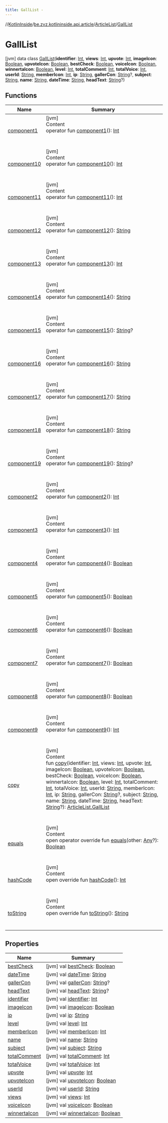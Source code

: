 ```yaml
---
title: GallList -
---
```

//[KotlinInside](../../../index.md)/[be.zvz.kotlininside.api.article](../../index.md)/[ArticleList](../index.md)/[GallList](index.md)



# GallList  
 [jvm] data class [GallList](index.md)(**identifier**: [Int](https://kotlinlang.org/api/latest/jvm/stdlib/kotlin/-int/index.html), **views**: [Int](https://kotlinlang.org/api/latest/jvm/stdlib/kotlin/-int/index.html), **upvote**: [Int](https://kotlinlang.org/api/latest/jvm/stdlib/kotlin/-int/index.html), **imageIcon**: [Boolean](https://kotlinlang.org/api/latest/jvm/stdlib/kotlin/-boolean/index.html), **upvoteIcon**: [Boolean](https://kotlinlang.org/api/latest/jvm/stdlib/kotlin/-boolean/index.html), **bestCheck**: [Boolean](https://kotlinlang.org/api/latest/jvm/stdlib/kotlin/-boolean/index.html), **voiceIcon**: [Boolean](https://kotlinlang.org/api/latest/jvm/stdlib/kotlin/-boolean/index.html), **winnertaIcon**: [Boolean](https://kotlinlang.org/api/latest/jvm/stdlib/kotlin/-boolean/index.html), **level**: [Int](https://kotlinlang.org/api/latest/jvm/stdlib/kotlin/-int/index.html), **totalComment**: [Int](https://kotlinlang.org/api/latest/jvm/stdlib/kotlin/-int/index.html), **totalVoice**: [Int](https://kotlinlang.org/api/latest/jvm/stdlib/kotlin/-int/index.html), **userId**: [String](https://kotlinlang.org/api/latest/jvm/stdlib/kotlin/-string/index.html), **memberIcon**: [Int](https://kotlinlang.org/api/latest/jvm/stdlib/kotlin/-int/index.html), **ip**: [String](https://kotlinlang.org/api/latest/jvm/stdlib/kotlin/-string/index.html), **gallerCon**: [String](https://kotlinlang.org/api/latest/jvm/stdlib/kotlin/-string/index.html)?, **subject**: [String](https://kotlinlang.org/api/latest/jvm/stdlib/kotlin/-string/index.html), **name**: [String](https://kotlinlang.org/api/latest/jvm/stdlib/kotlin/-string/index.html), **dateTime**: [String](https://kotlinlang.org/api/latest/jvm/stdlib/kotlin/-string/index.html), **headText**: [String](https://kotlinlang.org/api/latest/jvm/stdlib/kotlin/-string/index.html)?)   


## Functions  
  
|  Name|  Summary| 
|---|---|
| [component1](component1.md)| [jvm]  <br>Content  <br>operator fun [component1](component1.md)(): [Int](https://kotlinlang.org/api/latest/jvm/stdlib/kotlin/-int/index.html)  <br><br><br>
| [component10](component10.md)| [jvm]  <br>Content  <br>operator fun [component10](component10.md)(): [Int](https://kotlinlang.org/api/latest/jvm/stdlib/kotlin/-int/index.html)  <br><br><br>
| [component11](component11.md)| [jvm]  <br>Content  <br>operator fun [component11](component11.md)(): [Int](https://kotlinlang.org/api/latest/jvm/stdlib/kotlin/-int/index.html)  <br><br><br>
| [component12](component12.md)| [jvm]  <br>Content  <br>operator fun [component12](component12.md)(): [String](https://kotlinlang.org/api/latest/jvm/stdlib/kotlin/-string/index.html)  <br><br><br>
| [component13](component13.md)| [jvm]  <br>Content  <br>operator fun [component13](component13.md)(): [Int](https://kotlinlang.org/api/latest/jvm/stdlib/kotlin/-int/index.html)  <br><br><br>
| [component14](component14.md)| [jvm]  <br>Content  <br>operator fun [component14](component14.md)(): [String](https://kotlinlang.org/api/latest/jvm/stdlib/kotlin/-string/index.html)  <br><br><br>
| [component15](component15.md)| [jvm]  <br>Content  <br>operator fun [component15](component15.md)(): [String](https://kotlinlang.org/api/latest/jvm/stdlib/kotlin/-string/index.html)?  <br><br><br>
| [component16](component16.md)| [jvm]  <br>Content  <br>operator fun [component16](component16.md)(): [String](https://kotlinlang.org/api/latest/jvm/stdlib/kotlin/-string/index.html)  <br><br><br>
| [component17](component17.md)| [jvm]  <br>Content  <br>operator fun [component17](component17.md)(): [String](https://kotlinlang.org/api/latest/jvm/stdlib/kotlin/-string/index.html)  <br><br><br>
| [component18](component18.md)| [jvm]  <br>Content  <br>operator fun [component18](component18.md)(): [String](https://kotlinlang.org/api/latest/jvm/stdlib/kotlin/-string/index.html)  <br><br><br>
| [component19](component19.md)| [jvm]  <br>Content  <br>operator fun [component19](component19.md)(): [String](https://kotlinlang.org/api/latest/jvm/stdlib/kotlin/-string/index.html)?  <br><br><br>
| [component2](component2.md)| [jvm]  <br>Content  <br>operator fun [component2](component2.md)(): [Int](https://kotlinlang.org/api/latest/jvm/stdlib/kotlin/-int/index.html)  <br><br><br>
| [component3](component3.md)| [jvm]  <br>Content  <br>operator fun [component3](component3.md)(): [Int](https://kotlinlang.org/api/latest/jvm/stdlib/kotlin/-int/index.html)  <br><br><br>
| [component4](component4.md)| [jvm]  <br>Content  <br>operator fun [component4](component4.md)(): [Boolean](https://kotlinlang.org/api/latest/jvm/stdlib/kotlin/-boolean/index.html)  <br><br><br>
| [component5](component5.md)| [jvm]  <br>Content  <br>operator fun [component5](component5.md)(): [Boolean](https://kotlinlang.org/api/latest/jvm/stdlib/kotlin/-boolean/index.html)  <br><br><br>
| [component6](component6.md)| [jvm]  <br>Content  <br>operator fun [component6](component6.md)(): [Boolean](https://kotlinlang.org/api/latest/jvm/stdlib/kotlin/-boolean/index.html)  <br><br><br>
| [component7](component7.md)| [jvm]  <br>Content  <br>operator fun [component7](component7.md)(): [Boolean](https://kotlinlang.org/api/latest/jvm/stdlib/kotlin/-boolean/index.html)  <br><br><br>
| [component8](component8.md)| [jvm]  <br>Content  <br>operator fun [component8](component8.md)(): [Boolean](https://kotlinlang.org/api/latest/jvm/stdlib/kotlin/-boolean/index.html)  <br><br><br>
| [component9](component9.md)| [jvm]  <br>Content  <br>operator fun [component9](component9.md)(): [Int](https://kotlinlang.org/api/latest/jvm/stdlib/kotlin/-int/index.html)  <br><br><br>
| [copy](copy.md)| [jvm]  <br>Content  <br>fun [copy](copy.md)(identifier: [Int](https://kotlinlang.org/api/latest/jvm/stdlib/kotlin/-int/index.html), views: [Int](https://kotlinlang.org/api/latest/jvm/stdlib/kotlin/-int/index.html), upvote: [Int](https://kotlinlang.org/api/latest/jvm/stdlib/kotlin/-int/index.html), imageIcon: [Boolean](https://kotlinlang.org/api/latest/jvm/stdlib/kotlin/-boolean/index.html), upvoteIcon: [Boolean](https://kotlinlang.org/api/latest/jvm/stdlib/kotlin/-boolean/index.html), bestCheck: [Boolean](https://kotlinlang.org/api/latest/jvm/stdlib/kotlin/-boolean/index.html), voiceIcon: [Boolean](https://kotlinlang.org/api/latest/jvm/stdlib/kotlin/-boolean/index.html), winnertaIcon: [Boolean](https://kotlinlang.org/api/latest/jvm/stdlib/kotlin/-boolean/index.html), level: [Int](https://kotlinlang.org/api/latest/jvm/stdlib/kotlin/-int/index.html), totalComment: [Int](https://kotlinlang.org/api/latest/jvm/stdlib/kotlin/-int/index.html), totalVoice: [Int](https://kotlinlang.org/api/latest/jvm/stdlib/kotlin/-int/index.html), userId: [String](https://kotlinlang.org/api/latest/jvm/stdlib/kotlin/-string/index.html), memberIcon: [Int](https://kotlinlang.org/api/latest/jvm/stdlib/kotlin/-int/index.html), ip: [String](https://kotlinlang.org/api/latest/jvm/stdlib/kotlin/-string/index.html), gallerCon: [String](https://kotlinlang.org/api/latest/jvm/stdlib/kotlin/-string/index.html)?, subject: [String](https://kotlinlang.org/api/latest/jvm/stdlib/kotlin/-string/index.html), name: [String](https://kotlinlang.org/api/latest/jvm/stdlib/kotlin/-string/index.html), dateTime: [String](https://kotlinlang.org/api/latest/jvm/stdlib/kotlin/-string/index.html), headText: [String](https://kotlinlang.org/api/latest/jvm/stdlib/kotlin/-string/index.html)?): [ArticleList.GallList](index.md)  <br><br><br>
| [equals](https://kotlinlang.org/api/latest/jvm/stdlib/kotlin/-any/equals.html)| [jvm]  <br>Content  <br>open operator override fun [equals](https://kotlinlang.org/api/latest/jvm/stdlib/kotlin/-any/equals.html)(other: [Any](https://kotlinlang.org/api/latest/jvm/stdlib/kotlin/-any/index.html)?): [Boolean](https://kotlinlang.org/api/latest/jvm/stdlib/kotlin/-boolean/index.html)  <br><br><br>
| [hashCode](https://kotlinlang.org/api/latest/jvm/stdlib/kotlin/-any/hash-code.html)| [jvm]  <br>Content  <br>open override fun [hashCode](https://kotlinlang.org/api/latest/jvm/stdlib/kotlin/-any/hash-code.html)(): [Int](https://kotlinlang.org/api/latest/jvm/stdlib/kotlin/-int/index.html)  <br><br><br>
| [toString](https://kotlinlang.org/api/latest/jvm/stdlib/kotlin/-any/to-string.html)| [jvm]  <br>Content  <br>open override fun [toString](https://kotlinlang.org/api/latest/jvm/stdlib/kotlin/-any/to-string.html)(): [String](https://kotlinlang.org/api/latest/jvm/stdlib/kotlin/-string/index.html)  <br><br><br>


## Properties  
  
|  Name|  Summary| 
|---|---|
| [bestCheck](index.md#be.zvz.kotlininside.api.article/ArticleList.GallList/bestCheck/#/PointingToDeclaration/)|  [jvm] val [bestCheck](index.md#be.zvz.kotlininside.api.article/ArticleList.GallList/bestCheck/#/PointingToDeclaration/): [Boolean](https://kotlinlang.org/api/latest/jvm/stdlib/kotlin/-boolean/index.html)   <br>
| [dateTime](index.md#be.zvz.kotlininside.api.article/ArticleList.GallList/dateTime/#/PointingToDeclaration/)|  [jvm] val [dateTime](index.md#be.zvz.kotlininside.api.article/ArticleList.GallList/dateTime/#/PointingToDeclaration/): [String](https://kotlinlang.org/api/latest/jvm/stdlib/kotlin/-string/index.html)   <br>
| [gallerCon](index.md#be.zvz.kotlininside.api.article/ArticleList.GallList/gallerCon/#/PointingToDeclaration/)|  [jvm] val [gallerCon](index.md#be.zvz.kotlininside.api.article/ArticleList.GallList/gallerCon/#/PointingToDeclaration/): [String](https://kotlinlang.org/api/latest/jvm/stdlib/kotlin/-string/index.html)?   <br>
| [headText](index.md#be.zvz.kotlininside.api.article/ArticleList.GallList/headText/#/PointingToDeclaration/)|  [jvm] val [headText](index.md#be.zvz.kotlininside.api.article/ArticleList.GallList/headText/#/PointingToDeclaration/): [String](https://kotlinlang.org/api/latest/jvm/stdlib/kotlin/-string/index.html)?   <br>
| [identifier](index.md#be.zvz.kotlininside.api.article/ArticleList.GallList/identifier/#/PointingToDeclaration/)|  [jvm] val [identifier](index.md#be.zvz.kotlininside.api.article/ArticleList.GallList/identifier/#/PointingToDeclaration/): [Int](https://kotlinlang.org/api/latest/jvm/stdlib/kotlin/-int/index.html)   <br>
| [imageIcon](index.md#be.zvz.kotlininside.api.article/ArticleList.GallList/imageIcon/#/PointingToDeclaration/)|  [jvm] val [imageIcon](index.md#be.zvz.kotlininside.api.article/ArticleList.GallList/imageIcon/#/PointingToDeclaration/): [Boolean](https://kotlinlang.org/api/latest/jvm/stdlib/kotlin/-boolean/index.html)   <br>
| [ip](index.md#be.zvz.kotlininside.api.article/ArticleList.GallList/ip/#/PointingToDeclaration/)|  [jvm] val [ip](index.md#be.zvz.kotlininside.api.article/ArticleList.GallList/ip/#/PointingToDeclaration/): [String](https://kotlinlang.org/api/latest/jvm/stdlib/kotlin/-string/index.html)   <br>
| [level](index.md#be.zvz.kotlininside.api.article/ArticleList.GallList/level/#/PointingToDeclaration/)|  [jvm] val [level](index.md#be.zvz.kotlininside.api.article/ArticleList.GallList/level/#/PointingToDeclaration/): [Int](https://kotlinlang.org/api/latest/jvm/stdlib/kotlin/-int/index.html)   <br>
| [memberIcon](index.md#be.zvz.kotlininside.api.article/ArticleList.GallList/memberIcon/#/PointingToDeclaration/)|  [jvm] val [memberIcon](index.md#be.zvz.kotlininside.api.article/ArticleList.GallList/memberIcon/#/PointingToDeclaration/): [Int](https://kotlinlang.org/api/latest/jvm/stdlib/kotlin/-int/index.html)   <br>
| [name](index.md#be.zvz.kotlininside.api.article/ArticleList.GallList/name/#/PointingToDeclaration/)|  [jvm] val [name](index.md#be.zvz.kotlininside.api.article/ArticleList.GallList/name/#/PointingToDeclaration/): [String](https://kotlinlang.org/api/latest/jvm/stdlib/kotlin/-string/index.html)   <br>
| [subject](index.md#be.zvz.kotlininside.api.article/ArticleList.GallList/subject/#/PointingToDeclaration/)|  [jvm] val [subject](index.md#be.zvz.kotlininside.api.article/ArticleList.GallList/subject/#/PointingToDeclaration/): [String](https://kotlinlang.org/api/latest/jvm/stdlib/kotlin/-string/index.html)   <br>
| [totalComment](index.md#be.zvz.kotlininside.api.article/ArticleList.GallList/totalComment/#/PointingToDeclaration/)|  [jvm] val [totalComment](index.md#be.zvz.kotlininside.api.article/ArticleList.GallList/totalComment/#/PointingToDeclaration/): [Int](https://kotlinlang.org/api/latest/jvm/stdlib/kotlin/-int/index.html)   <br>
| [totalVoice](index.md#be.zvz.kotlininside.api.article/ArticleList.GallList/totalVoice/#/PointingToDeclaration/)|  [jvm] val [totalVoice](index.md#be.zvz.kotlininside.api.article/ArticleList.GallList/totalVoice/#/PointingToDeclaration/): [Int](https://kotlinlang.org/api/latest/jvm/stdlib/kotlin/-int/index.html)   <br>
| [upvote](index.md#be.zvz.kotlininside.api.article/ArticleList.GallList/upvote/#/PointingToDeclaration/)|  [jvm] val [upvote](index.md#be.zvz.kotlininside.api.article/ArticleList.GallList/upvote/#/PointingToDeclaration/): [Int](https://kotlinlang.org/api/latest/jvm/stdlib/kotlin/-int/index.html)   <br>
| [upvoteIcon](index.md#be.zvz.kotlininside.api.article/ArticleList.GallList/upvoteIcon/#/PointingToDeclaration/)|  [jvm] val [upvoteIcon](index.md#be.zvz.kotlininside.api.article/ArticleList.GallList/upvoteIcon/#/PointingToDeclaration/): [Boolean](https://kotlinlang.org/api/latest/jvm/stdlib/kotlin/-boolean/index.html)   <br>
| [userId](index.md#be.zvz.kotlininside.api.article/ArticleList.GallList/userId/#/PointingToDeclaration/)|  [jvm] val [userId](index.md#be.zvz.kotlininside.api.article/ArticleList.GallList/userId/#/PointingToDeclaration/): [String](https://kotlinlang.org/api/latest/jvm/stdlib/kotlin/-string/index.html)   <br>
| [views](index.md#be.zvz.kotlininside.api.article/ArticleList.GallList/views/#/PointingToDeclaration/)|  [jvm] val [views](index.md#be.zvz.kotlininside.api.article/ArticleList.GallList/views/#/PointingToDeclaration/): [Int](https://kotlinlang.org/api/latest/jvm/stdlib/kotlin/-int/index.html)   <br>
| [voiceIcon](index.md#be.zvz.kotlininside.api.article/ArticleList.GallList/voiceIcon/#/PointingToDeclaration/)|  [jvm] val [voiceIcon](index.md#be.zvz.kotlininside.api.article/ArticleList.GallList/voiceIcon/#/PointingToDeclaration/): [Boolean](https://kotlinlang.org/api/latest/jvm/stdlib/kotlin/-boolean/index.html)   <br>
| [winnertaIcon](index.md#be.zvz.kotlininside.api.article/ArticleList.GallList/winnertaIcon/#/PointingToDeclaration/)|  [jvm] val [winnertaIcon](index.md#be.zvz.kotlininside.api.article/ArticleList.GallList/winnertaIcon/#/PointingToDeclaration/): [Boolean](https://kotlinlang.org/api/latest/jvm/stdlib/kotlin/-boolean/index.html)   <br>

